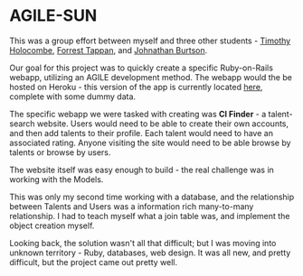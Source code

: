 # AGILE-SUN
This was a group effort between myself and three other students - [Timothy Holocombe](https://github.com/timothyholcombe128), [Forrest Tappan](https://github.com/forresttappan281), and [Johnathan Burtson](https://github.com/jburtson).

Our goal for this project was to quickly create a specific Ruby-on-Rails webapp, utilizing an AGILE development method. The webapp would the be hosted on Heroku - this version of the app is currently located [here](https://murmuring-thicket-1020.herokuapp.com/talents), complete with some dummy data.

The specific webapp we were tasked with creating was **CI Finder** - a talent-search website. Users would need to be able to create their own accounts, and then add talents to their profile. Each talent would need to have an associated rating. Anyone visiting the site would need to be able browse by talents or browse by users.

The website itself was easy enough to build - the real challenge was in working with the Models.

This was only my second time working with a database, and the relationship between Talents and Users was a information rich many-to-many relationship. I had to teach myself what a join table was, and implement the object creation myself.

Looking back, the solution wasn't all that difficult; but I was moving into unknown territory - Ruby, databases, web design. It was all new, and pretty difficult, but the project came out pretty well. 
